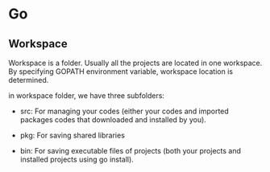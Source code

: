 # Go

## Workspace
Workspace is a folder. Usually all the projects are located in one workspace. By specifying GOPATH environment variable, workspace location is determined.

in workspace folder, we have three subfolders:

* src: For managing your codes (either your codes and imported packages codes that downloaded and installed by you).

* pkg: For saving shared libraries

* bin: For saving executable files of projects (both your projects and installed projects using go install).